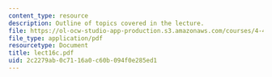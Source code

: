 ```yaml
---
content_type: resource
description: Outline of topics covered in the lecture.
file: https://ol-ocw-studio-app-production.s3.amazonaws.com/courses/4-461-building-technology-i-materials-and-construction-fall-2004/2c2279ab0c7116a0c60b094f0e285ed1_lect16c.pdf
file_type: application/pdf
resourcetype: Document
title: lect16c.pdf
uid: 2c2279ab-0c71-16a0-c60b-094f0e285ed1
---
```

